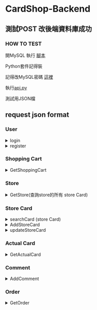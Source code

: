 # CardShop-Backend

## 測試POST 改後端資料庫成功

### HOW TO TEST

開MySQL 執行 [腳本](https://github.com/Madfater/CardShop/blob/backend_qq816/Backend/Sql_Init.txt)

Python套件記得裝

記得改MySQL密碼 [這裡](https://github.com/Madfater/CardShop/blob/backend_qq816/Backend/mysql.py)

執行[api.py](https://github.com/Madfater/CardShop/blob/backend_qq816/Backend/api.py)


測試用JSON檔


## request json format
### User
<details>
<summary>login</summary>

```python
# /login , method = GET
{
    "email": "123@gmail.com",
    "password": "passwd"
}
```
return "login success" or "login failed"
</details>



<details>
<summary>register</summary>

```python
# /register , method = POST
{
    "password": "passwd",
    "username": "alan",
    "email": "123@gmail.com"
}
```
return "User already exist" or "register success"
</details>

### Shopping Cart

<details>
<summary>GetShoppingCart</summary>

```python
# /get/shoppingCart/ , method = GET
{
    "User_ID" : 2,
    "page" : 1,
    "pageLimit" : 40
}
```
return StoreCard in ShoppingCart likes
```python
[
    [
        2,          # store card id
        15,         # price
        "舊卡新賣", # status
        20,         # quantity
        2,          # actual Card ID
        3           # store ID
    ]
]
```
</details>

### Store

<details>
<summary>GetStore(查詢store的所有 store Card)</summary>

```python
# /get/store/ , method = GET
{
    "Store_ID" : 1,
    "page" : 1,
    "pageLimit" : 40
}
```
return likes
```python
[
  [
    3,              # Card_id
    40,             # price
    "九成新狀態良好",# status
    15,             # quantity
    3,              # actual Card ID
    1               # store ID
  ],
  [
    4,
    500,
    "九成新狀態良好",
    10,
    4,
    1
  ]
]
```
</details>

### Store Card

<details>
<summary>searchCard (store Card)</summary>

```python
# /get/searchCard/ , method = GET
{
    "param" : "一",         # 搜尋關鍵字
    "page" : 1,
    "pageLimit" : 40
}
```
return storeCard likes
```python
[
    [
        1,                  # CardID
        500,                # price
        "九成新狀態良好",    # status
        10,                 # quantity
        1                   # ACCard_ID
    ],
    [
        2,
        15,
        "舊卡新賣",
        20,
        2
    ]
]
```
</details>



<details>
<summary>AddStoreCard</summary>

```python
# /add/storeCard/ , method = POST
{
    "price" : 100,
    "status" : "kinda new",
    "quantity" : 10,
    "ACCard_ID" : 1,
    "Store_ID" : 1
}
```
return "added"
</details>



<details>
<summary>updateStoreCard</summary>

```python
# /update , method = PUT
{
    "Card_ID" : 1,    # storeCard ID 
    "price" : 114514,
    "status" : "still new",
    "Quantity":999
    # 至少包含 price status Quantity其中一項，未變更的可以不用加入
}
```
return "store Card_ID not exist" or "updated"
</details>


### Actual Card

<details>
<summary>GetActualCard</summary>

```python
# /get/actualCard/ , method = GET
{
    "Card_ID" : 1           # ACCard_ID from storeCard
}
```
return ActualCard likes
```python
[
    [
        1,                             # Card_ID
        "青眼白龍",                     # Name
        "怪獸卡",                       # Catagory
        "超猛飛龍毀滅一切",              # Description
        "https://imgur.com/a/2FFGPMs"   # imgPath
    ]
]
```
</details>

### Comment

<details>
<summary>AddComment</summary>

```python
# /comment , method = POST
{
    "score" : 5,
    "context" : "777",
    "store_id" : 2,
    "user_id":1
}

```
return "added" or "add failed"
</details>

### Order
<details>
<summary>GetOrder</summary>

```python
# /get/order , method = GET
{
    "Order_id" : 102,
    "page" : 1,
    "pageLimit" : 40
}

```
return StoreCard likes
```python
[
    [
        5,
        15,
        "舊卡新賣",
        20,
        5,
        2
    ]
]
```
</details>
